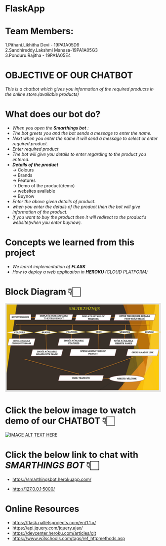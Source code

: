 # FlaskApp

# Team Members:
  
  1.Pithani.Likhitha Devi - 19PA1A05D9\
  2.Sandhireddy.Lakshmi Manasa-19PA1A05G3\
  3.Ponduru.Rajitha - 19PA1A05E4
 
 # OBJECTIVE OF OUR CHATBOT 

<i> This is a chatbot which gives you information of the required products in the online store.(available products)</i>

# What does our bot do?

* <i> When you open the **Smarthings bot** :</i>
* <i> The bot greets you and the bot sends a message to enter the name.</i>
* <i> Next when you enter the name it will send a message to select or enter required product.</i>
* <i> Enter required product</i>
* <i> The bot will give you details to enter regarding to the product you entered.</i>
* <i> **Details of the product** </i>\
     ->  Colours\
     ->  Brands\
     -> Features\
     -> Demo of the product(demo)\
     -> websites available\
     -> Buynow
* <i>Enter the above given details of product.</i>
* <i> when you enter the details of the product then the bot will give information of the product.</i>
* <i> If you want to buy the product then it will redirect to the product's website(when you enter buynow).</i>
  
 # Concepts we learned from this project
   * <i> We learnt implementation of  <b> FLASK </b> </i>
   * <i> How to deploy a web application in <b>HEROKU </b>(CLOUD PLATFORM)</i>
 
 # Block Diagram 👇🏻
 
  ![SmartThings Bot](https://raw.githubusercontent.com/Rajitha-19/FlaskApp/main/Smarthings%202.JPG)



# Click the below image to watch demo of our **CHATBOT** 👇🏻
 
   [![IMAGE ALT TEXT HERE](https://img.youtube.com/vi/S2ZIcJRMIc0/0.jpg)](https://www.youtube.com/watch?v=S2ZIcJRMIc0) 



# Click the below link to chat with <i>SMARTHINGS BOT</i> 👇🏻
* https://smarthingsbot.herokuapp.com/

* http://127.0.0.1:5000/


# Online Resources
* https://flask.palletsprojects.com/en/1.1.x/
* https://api.jquery.com/jquery.ajax/
* https://devcenter.heroku.com/articles/git
* https://www.w3schools.com/tags/ref_httpmethods.asp

